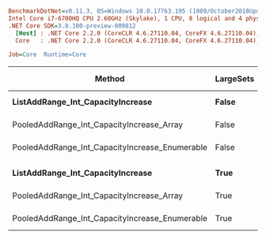 ``` ini

BenchmarkDotNet=v0.11.3, OS=Windows 10.0.17763.195 (1809/October2018Update/Redstone5)
Intel Core i7-6700HQ CPU 2.60GHz (Skylake), 1 CPU, 8 logical and 4 physical cores
.NET Core SDK=3.0.100-preview-009812
  [Host] : .NET Core 2.2.0 (CoreCLR 4.6.27110.04, CoreFX 4.6.27110.04), 64bit RyuJIT
  Core   : .NET Core 2.2.0 (CoreCLR 4.6.27110.04, CoreFX 4.6.27110.04), 64bit RyuJIT

Job=Core  Runtime=Core  

```
|                                         Method | LargeSets |        Mean |      Error |     StdDev | Ratio | Gen 0/1k Op | Gen 1/1k Op | Gen 2/1k Op | Allocated Memory/Op |
|----------------------------------------------- |---------- |------------:|-----------:|-----------:|------:|------------:|------------:|------------:|--------------------:|
|              **ListAddRange_Int_CapacityIncrease** |     **False** | **1,121.65 us** | **13.1624 us** | **12.3121 us** |  **1.00** |    **656.2500** |    **656.2500** |    **656.2500** |           **2621824 B** |
|      PooledAddRange_Int_CapacityIncrease_Array |     False |   461.68 us |  0.9341 us |  0.8738 us |  0.41 |           - |           - |           - |                32 B |
| PooledAddRange_Int_CapacityIncrease_Enumerable |     False |   643.55 us |  1.5719 us |  1.4703 us |  0.57 |           - |           - |           - |                32 B |
|                                                |           |             |            |            |       |             |             |             |                     |
|              **ListAddRange_Int_CapacityIncrease** |      **True** |   **430.14 us** |  **7.0177 us** |  **6.2210 us** |  **1.00** |    **581.5430** |    **572.2656** |    **568.3594** |           **2520288 B** |
|      PooledAddRange_Int_CapacityIncrease_Array |      True |    54.83 us |  0.0731 us |  0.0648 us |  0.13 |           - |           - |           - |                32 B |
| PooledAddRange_Int_CapacityIncrease_Enumerable |      True |    55.82 us |  0.3025 us |  0.2829 us |  0.13 |           - |           - |           - |                32 B |
